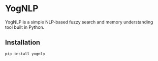 # YogNLP

YogNLP is a simple NLP-based fuzzy search and memory understanding tool built in Python.

## Installation
```bash
pip install yognlp
